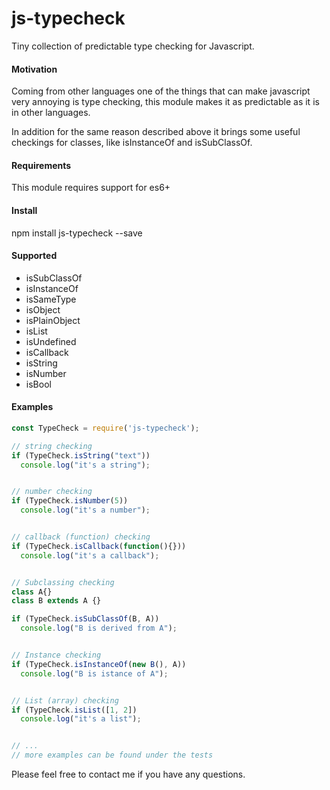 # js-typecheck
Tiny collection of predictable type checking for Javascript.

#### Motivation
Coming from other languages one of the things that can make javascript very annoying is type checking, this module makes it as predictable as it is in other languages.

In addition for the same reason described above it brings some useful checkings for classes, like isInstanceOf and  isSubClassOf.

#### Requirements
This module requires support for es6+

#### Install
npm install js-typecheck --save

#### Supported

- isSubClassOf
- isInstanceOf
- isSameType
- isObject
- isPlainObject
- isList
- isUndefined
- isCallback
- isString
- isNumber
- isBool

#### Examples

```javascript
const TypeCheck = require('js-typecheck');

// string checking
if (TypeCheck.isString("text"))
  console.log("it's a string");


// number checking
if (TypeCheck.isNumber(5))
  console.log("it's a number");


// callback (function) checking
if (TypeCheck.isCallback(function(){}))
  console.log("it's a callback");


// Subclassing checking
class A{}
class B extends A {}

if (TypeCheck.isSubClassOf(B, A))
  console.log("B is derived from A");


// Instance checking
if (TypeCheck.isInstanceOf(new B(), A))
  console.log("B is istance of A");


// List (array) checking
if (TypeCheck.isList([1, 2])
  console.log("it's a list");


// ...
// more examples can be found under the tests
```

Please feel free to contact me if you have any questions.
